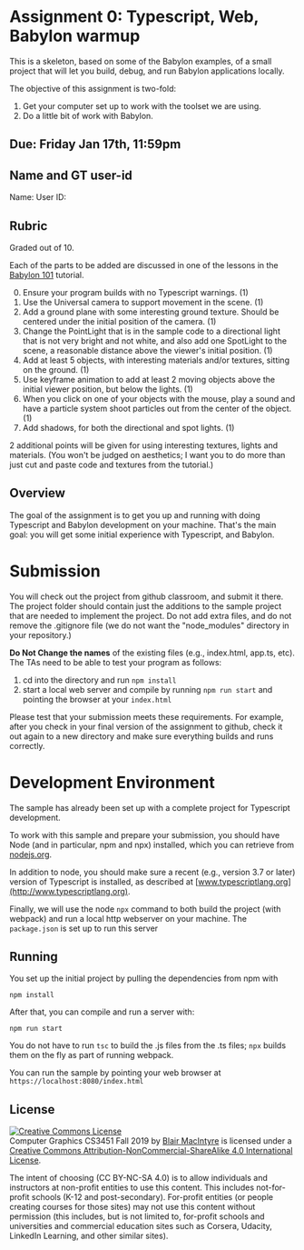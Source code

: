 # Assignment 0:  Typescript, Web, Babylon warmup 

This is a skeleton, based on some of the Babylon examples, of a small project that will let you build, debug, and run Babylon applications locally.

The objective of this assignment is two-fold:
1. Get your computer set up to work with the toolset we are using.
2. Do a little bit of work with Babylon.

## Due: Friday Jan 17th, 11:59pm

## Name and GT user-id

Name: 
User ID:

## Rubric

Graded out of 10.

Each of the parts to be added are discussed in one of the lessons in the [Babylon 101](https://doc.babylonjs.com/babylon101/) tutorial.

0. Ensure your program builds with no Typescript warnings. (1)
1. Use the Universal camera to support movement in the scene.  (1)
2. Add a ground plane with some interesting ground texture.  Should be centered under the initial position of the camera. (1)
3. Change the PointLight that is in the sample code to a directional light that is not very bright and not white, and also add one SpotLight to the scene, a reasonable distance above the viewer's initial position. (1)
4. Add at least 5 objects, with interesting materials and/or textures, sitting on the ground. (1)
5. Use keyframe animation to add at least 2 moving objects above the initial viewer position, but below the lights. (1)
6. When you click on one of your objects with the mouse, play a sound and have a particle system shoot particles out from the center of the object. (1)
7. Add shadows, for both the directional and spot lights. (1)

2 additional points will be given for using interesting textures, lights and materials.  (You won't be judged on aesthetics;  I want you to do more than just cut and paste code and textures from the tutorial.)

## Overview 

The goal of the assignment is to get you up and running with doing Typescript and Babylon development on your machine. That's the main goal: you will get some initial experience with Typescript, and Babylon.

# Submission

You will check out the project from github classroom, and submit it there.  The project folder should contain just the additions to the sample project that are needed to implement the project.  Do not add extra files, and do not remove the .gitignore file (we do not want the "node_modules" directory in your repository.)

**Do Not Change the names** of the existing files (e.g., index.html, app.ts, etc).  The TAs need to be able to test your program as follows:

1. cd into the directory and run ```npm install```
2. start a local web server and compile by running ```npm run start``` and pointing the browser at your ```index.html```

Please test that your submission meets these requirements.  For example, after you check in your final version of the assignment to github, check it out again to a new directory and make sure everything builds and runs correctly.
 
# Development Environment

The sample has already been set up with a complete project for Typescript development.

To work with this sample and prepare your submission, you should have Node (and in particular, npm and npx) installed, which you can retrieve from [nodejs.org](http://nodejs.org).   

In addition to node, you should make sure a recent (e.g., version 3.7 or later) version of Typescript is installed, as described at [www.typescriptlang.org](http://www.typescriptlang.org).

Finally, we will use the node `npx` command to both build the project (with webpack) and run a local http webserver on your machine.  The ```package.json``` is set up to run this server 

## Running 

You set up the initial project by pulling the dependencies from npm with 
```
npm install
```

After that, you can compile and run a server with:
```
npm run start
```

You do not have to run ```tsc``` to build the .js files from the .ts files;  ```npx``` builds them on the fly as part of running webpack.

You can run the sample by pointing your web browser at ```https://localhost:8080/index.html```

## License

<a rel="license" href="http://creativecommons.org/licenses/by-nc-sa/4.0/"><img alt="Creative Commons License" style="border-width:0" src="https://i.creativecommons.org/l/by-nc-sa/4.0/88x31.png" /></a><br /><span xmlns:dct="http://purl.org/dc/terms/" property="dct:title">Computer Graphics CS3451 Fall 2019</span> by <a xmlns:cc="http://creativecommons.org/ns#" href="https://github.blairmacintyre.me/cs3451-f19" property="cc:attributionName" rel="cc:attributionURL">Blair MacIntyre</a> is licensed under a <a rel="license" href="http://creativecommons.org/licenses/by-nc-sa/4.0/">Creative Commons Attribution-NonCommercial-ShareAlike 4.0 International License</a>.

The intent of choosing (CC BY-NC-SA 4.0) is to allow individuals and instructors at non-profit entities to use this content.  This includes not-for-profit schools (K-12 and post-secondary). For-profit entities (or people creating courses for those sites) may not use this content without permission (this includes, but is not limited to, for-profit schools and universities and commercial education sites such as Corsera, Udacity, LinkedIn Learning, and other similar sites).   